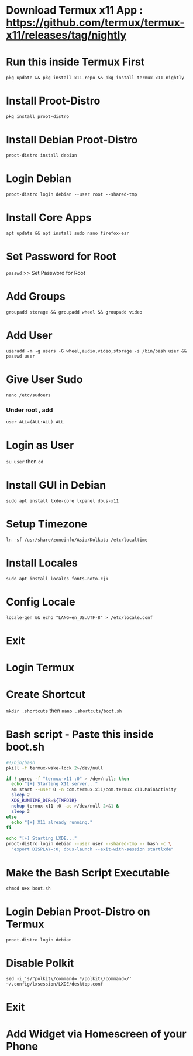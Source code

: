# Download Termux x11 App : https://github.com/termux/termux-x11/releases/tag/nightly

# Run this inside Termux First

```pkg update && pkg install x11-repo && pkg install termux-x11-nightly```

# Install Proot-Distro

```pkg install proot-distro```

# Install Debian Proot-Distro

```proot-distro install debian```

# Login Debian

```proot-distro login debian --user root --shared-tmp```

# Install Core Apps

```apt update && apt install sudo nano firefox-esr```

# Set Password for Root

```passwd``` >> Set Password for Root

# Add Groups

```groupadd storage && groupadd wheel && groupadd video```

# Add User

```useradd -m -g users -G wheel,audio,video,storage -s /bin/bash user && passwd user```

# Give User Sudo

```nano /etc/sudoers```
### Under root , add 

```user ALL=(ALL:ALL) ALL```

# Login as User

```su user```
then
```cd```

# Install GUI in Debian

```sudo apt install lxde-core lxpanel dbus-x11```

# Setup Timezone

```ln -sf /usr/share/zoneinfo/Asia/Kolkata /etc/localtime```

# Install Locales

```sudo apt install locales fonts-noto-cjk```

# Config Locale

```locale-gen && echo "LANG=en_US.UTF-8" > /etc/locale.conf```

# Exit

# Login Termux

# Create Shortcut

```mkdir .shortcuts```
then
```nano .shortcuts/boot.sh```

# Bash script - Paste this inside boot.sh

```bash
#!/bin/bash
pkill -f termux-wake-lock 2>/dev/null

if ! pgrep -f "termux-x11 :0" > /dev/null; then
  echo "[+] Starting X11 server..."
  am start --user 0 -n com.termux.x11/com.termux.x11.MainActivity
  sleep 2
  XDG_RUNTIME_DIR=${TMPDIR}
  nohup termux-x11 :0 -ac >/dev/null 2>&1 &
  sleep 3
else
  echo "[+] X11 already running."
fi

echo "[+] Starting LXDE..."
proot-distro login debian --user user --shared-tmp -- bash -c \
  "export DISPLAY=:0; dbus-launch --exit-with-session startlxde"
```

# Make the Bash Script Executable
```chmod u+x boot.sh```

# Login Debian Proot-Distro on Termux

```proot-distro login debian```

# Disable Polkit

```sed -i 's/^polkit\/command=.*/polkit\/command=/' ~/.config/lxsession/LXDE/desktop.conf```

# Exit

# Add Widget via Homescreen of your Phone
